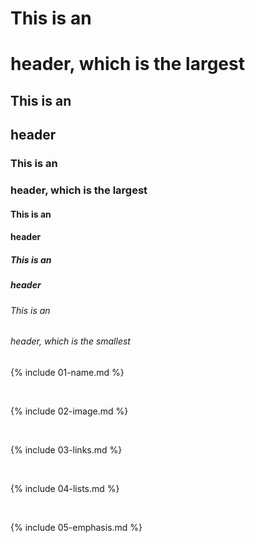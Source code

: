 # This is an <h1> header, which is the largest
## This is an <h2> header
### This is an <h3> header, which is the largest
#### This is an <h4> header
##### This is an <h5> header
###### This is an <h6> header, which is the smallest

{% include 01-name.md %}

<br>

{% include 02-image.md %}

<br>

{% include 03-links.md %}

<br>

{% include 04-lists.md %}

<br>

{% include 05-emphasis.md %}
